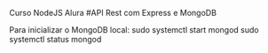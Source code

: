 Curso NodeJS Alura
#API Rest com Express e MongoDB

Para inicializar o MongoDB local:
sudo systemctl start mongod
sudo systemctl status mongod